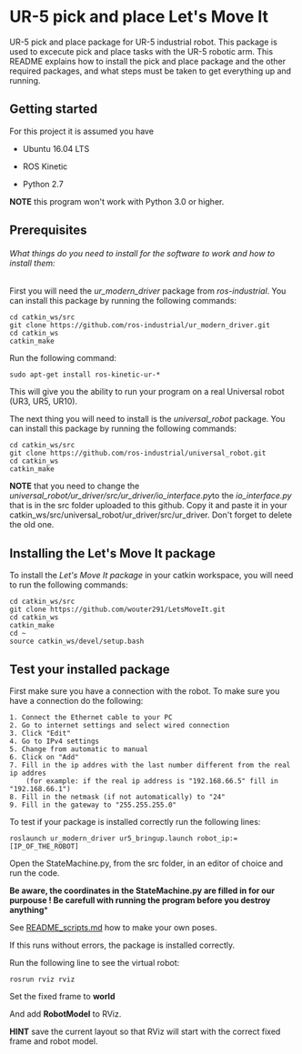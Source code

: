 # UR-5 pick and place Let's Move It

UR-5 pick and place package for UR-5 industrial robot. This package is used to excecute pick and place tasks with the UR-5 robotic arm. This README explains how to install the pick and place package and the other required packages, and what steps must be taken to get everything up and running. 


## Getting started

For this project it is assumed you have

 - Ubuntu 16.04 LTS 

 - ROS Kinetic 

 - Python 2.7
 
**NOTE** this program won't work with Python 3.0 or higher.


## Prerequisites

###### What things do you need to install for the software to work and how to install them:

First you will need the _ur_modern_driver_ package from _ros-industrial_. You can install this package by running the following commands:

```
cd catkin_ws/src
git clone https://github.com/ros-industrial/ur_modern_driver.git
cd catkin_ws
catkin_make
```

Run the following command:
```
sudo apt-get install ros-kinetic-ur-*
```
This will give you the ability to run your program on a real Universal robot (UR3, UR5, UR10).



The next thing you will need to install is the _universal_robot_ package. You can install this package by running the following commands:

```
cd catkin_ws/src
git clone https://github.com/ros-industrial/universal_robot.git
cd catkin_ws
catkin_make
```

**NOTE** that you need to change the *universal_robot/ur_driver/src/ur_driver/io_interface.py*to the *io_interface.py* that is in the src folder uploaded to this github. Copy it and paste it in your catkin_ws/src/universal_robot/ur_driver/src/ur_driver. Don't forget to delete the old one.


## Installing the Let's Move It package
To install the _Let's Move It package_ in your catkin workspace, you will need to run the following commands:

```
cd catkin_ws/src
git clone https://github.com/wouter291/LetsMoveIt.git
cd catkin_ws
catkin_make
cd ~
source catkin_ws/devel/setup.bash
```

## Test your installed package

First make sure you have a connection with the robot. To make sure you have a connection do the following:

```
1. Connect the Ethernet cable to your PC
2. Go to internet settings and select wired connection
3. Click "Edit"
4. Go to IPv4 settings
5. Change from automatic to manual
6. Click on "Add"
7. Fill in the ip addres with the last number different from the real ip addres 
    (for example: if the real ip address is "192.168.66.5" fill in "192.168.66.1")
8. Fill in the netmask (if not automatically) to "24"
9. Fill in the gateway to "255.255.255.0"
```


To test if your package is installed correctly run the following lines:

```
roslaunch ur_modern_driver ur5_bringup.launch robot_ip:=[IP_OF_THE_ROBOT]
```

Open the StateMachine.py, from the src folder, in an editor of choice and run the code.

**Be aware, the coordinates in the StateMachine.py are filled in for our purpouse ! Be carefull with running the program before you destroy anything*** 

See [README_scripts.md](https://github.com/wouter291/LetsMoveIt/blob/master/src/README_scripts.md) how to make your own poses.

If this runs without errors, the package is installed correctly.


Run the following line to see the virtual robot:
```
rosrun rviz rviz
```
Set the fixed frame to **world**

And add **RobotModel** to RViz.

**HINT** save the current layout so that RViz will start with the correct fixed frame and robot model.

